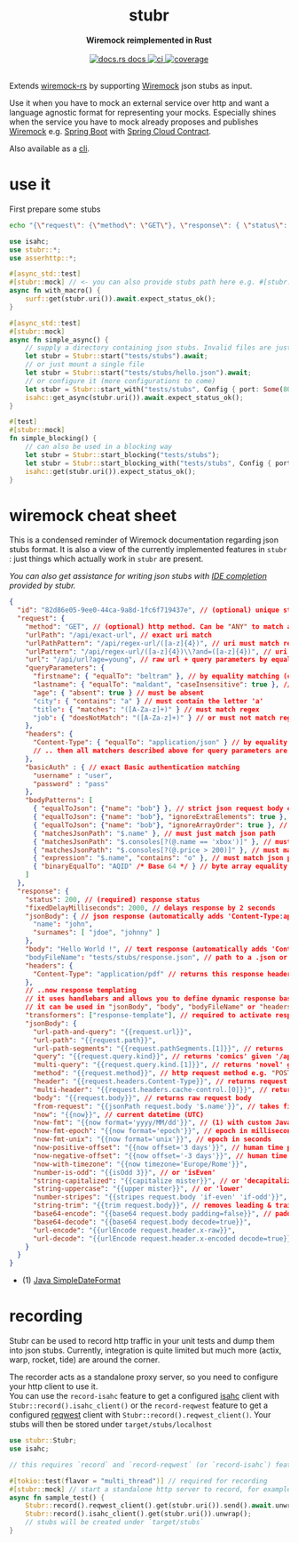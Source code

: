 <h1 align="center">stubr</h1>
<div align="center">
 <strong>
   Wiremock reimplemented in Rust
 </strong>
</div>
<br />
<div align="center">
  <a href="https://docs.rs/stubr">
    <img src="https://img.shields.io/badge/docs-latest-blue.svg?style=flat-square"
      alt="docs.rs docs" />
  </a>
  <a href="https://github.com/beltram/stubr/actions">
    <img src="https://github.com/beltram/stubr/workflows/ci/badge.svg?style=flat-square"
      alt="ci" />
  </a>
  <a href="https://coveralls.io/github/beltram/stubr?branch=main">
    <img src="https://coveralls.io/repos/github/beltram/stubr/badge.svg?branch=main" alt="coverage" />
  </a>
</div>
<br/>

Extends [wiremock-rs](https://crates.io/crates/wiremock) by supporting
[Wiremock](https://github.com/tomakehurst/wiremock) json stubs as input.

Use it when you have to mock an external service over http and want a language agnostic format for representing your
mocks. Especially shines when the service you have to mock already proposes and
publishes [Wiremock](https://github.com/tomakehurst/wiremock)
e.g. [Spring Boot](https://spring.io/projects/spring-boot)
with [Spring Cloud Contract](https://spring.io/projects/spring-cloud-contract).

Also available as a [cli](https://crates.io/crates/stubr-cli).

# use it

First prepare some stubs

```bash
echo "{\"request\": {\"method\": \"GET\"}, \"response\": { \"status\": 200 }}" > tests/stubs/hello.json
```

```rust
use isahc;
use stubr::*;
use asserhttp::*;

#[async_std::test]
#[stubr::mock] // <- you can also provide stubs path here e.g. #[stubr::mock("hello.json")]
async fn with_macro() {
    surf::get(stubr.uri()).await.expect_status_ok();
}

#[async_std::test]
#[stubr::mock]
async fn simple_async() {
    // supply a directory containing json stubs. Invalid files are just ignored
    let stubr = Stubr::start("tests/stubs").await;
    // or just mount a single file
    let stubr = Stubr::start("tests/stubs/hello.json").await;
    // or configure it (more configurations to come)
    let stubr = Stubr::start_with("tests/stubs", Config { port: Some(8080), ..Default::default () }).await;
    isahc::get_async(stubr.uri()).await.expect_status_ok();
}

#[test]
#[stubr::mock]
fn simple_blocking() {
    // can also be used in a blocking way
    let stubr = Stubr::start_blocking("tests/stubs");
    let stubr = Stubr::start_blocking_with("tests/stubs", Config { port: Some(8080), ..Default::default () });
    isahc::get(stubr.uri()).expect_status_ok();
}
```

# wiremock cheat sheet

This is a condensed reminder of Wiremock documentation regarding json stubs format. It is also a view of the currently
implemented features in `stubr` : just things which actually work in `stubr` are present.

*You can also get assistance for writing json stubs
with [IDE completion](https://github.com/beltram/stubr#ide-completion) provided by stubr.*

```json
{
  "id": "82d86e05-9ee0-44ca-9a8d-1fc6f719437e", // (optional) unique stub identifier. Returned in 'Matched-Stub-Id' header
  "request": {
    "method": "GET", // (optional) http method. Can be "ANY" to match any method. Defaults to "ANY"
    "urlPath": "/api/exact-url", // exact uri match
    "urlPathPattern": "/api/regex-url/([a-z]{4})", // uri must match regex
    "urlPattern": "/api/regex-url/([a-z]{4})\\?and=([a-z]{4})", // uri & query must match regex
    "url": "/api/url?age=young", // raw url + query parameters by equality matching
    "queryParameters": {
      "firstname": { "equalTo": "beltram" }, // by equality matching (can also be an int, or a boolean)
      "lastname": { "equalTo": "maldant", "caseInsensitive": true }, // case insensitve equality
      "age": { "absent": true } // must be absent
      "city": { "contains": "a" } // must contain the letter 'a'
      "title": { "matches": "([A-Za-z]+)" } // must match regex
      "job": { "doesNotMatch": "([A-Za-z]+)" } // or must not match regex
    },
    "headers": {
      "Content-Type": { "equalTo": "application/json" } // by equality matching
      // .. then all matchers described above for query parameters are also applicable here
    },
    "basicAuth" : { // exact Basic authentication matching
      "username" : "user",
      "password" : "pass"
    },
    "bodyPatterns": [
      { "equalToJson": {"name": "bob"} }, // strict json request body equality
      { "equalToJson": {"name": "bob"}, "ignoreExtraElements": true }, // ignore extra json fields supplied in request body. Default to false.
      { "equalToJson": {"name": "bob"}, "ignoreArrayOrder": true }, // ignore array items order. Default to false.
      { "matchesJsonPath": "$.name" }, // must just match json path
      { "matchesJsonPath": "$.consoles[?(@.name == 'xbox')]" }, // must match json path + equality
      { "matchesJsonPath": "$.consoles[?(@.price > 200)]" }, // must match json path + bound
      { "expression": "$.name", "contains": "o" }, // must match json path + contain the letter 'o'
      { "binaryEqualTo": "AQID" /* Base 64 */ } // byte array equality
    ]
  },
  "response": {
    "status": 200, // (required) response status
    "fixedDelayMilliseconds": 2000, // delays response by 2 seconds
    "jsonBody": { // json response (automatically adds 'Content-Type:application/json' header)
      "name": "john",
      "surnames": [ "jdoe", "johnny" ]
    },
    "body": "Hello World !", // text response (automatically adds 'Content-Type:text/plain' header)
    "bodyFileName": "tests/stubs/response.json", // path to a .json or .txt file containing the response
    "headers": {
      "Content-Type": "application/pdf" // returns this response header
    },
    // ..now response templating
    // it uses handlebars and allows you to define dynamic response based upon the content of the request
    // it can be used in "jsonBody", "body", "bodyFileName" or "headers"
    "transformers": ["response-template"], // required to activate response templating
    "jsonBody": {
      "url-path-and-query": "{{request.url}}",
      "url-path": "{{request.path}}",
      "url-path-segments": "{{request.pathSegments.[1]}}", // returns 'two' given '/one/two/three' path
      "query": "{{request.query.kind}}", // returns 'comics' given '/api/books?kind=comics'
      "multi-query": "{{request.query.kind.[1]}}", // returns 'novel' given '/api/books?kind=comics&kind=novel'
      "method": "{{request.method}}", // http request method e.g. "POST"
      "header": "{{request.headers.Content-Type}}", // returns request header with given key
      "multi-header": "{{request.headers.cache-control.[0]}}", // returns first value of "cache-control" values
      "body": "{{request.body}}", // returns raw request body
      "from-request": "{{jsonPath request.body '$.name'}}", // takes field 'name' from json request body
      "now": "{{now}}", // current datetime (UTC)
      "now-fmt": "{{now format='yyyy/MM/dd'}}", // (1) with custom Java SimpleDateFormat
      "now-fmt-epoch": "{{now format='epoch'}}", // epoch in milliseconds
      "now-fmt-unix": "{{now format='unix'}}", // epoch in seconds
      "now-positive-offset": "{{now offset='3 days'}}", // human time positive offset
      "now-negative-offset": "{{now offset='-3 days'}}", // human time negative offset
      "now-with-timezone": "{{now timezone='Europe/Rome'}}",
      "number-is-odd": "{{isOdd 3}}", // or 'isEven'
      "string-capitalized": "{{capitalize mister}}", // or 'decapitalize'
      "string-uppercase": "{{upper mister}}", // or 'lower'
      "number-stripes": "{{stripes request.body 'if-even' 'if-odd'}}",
      "string-trim": "{{trim request.body}}", // removes leading & trailing whitespaces
      "base64-encode": "{{base64 request.body padding=false}}", // padding is optional and defaults to true
      "base64-decode": "{{base64 request.body decode=true}}",
      "url-encode": "{{urlEncode request.header.x-raw}}",
      "url-decode": "{{urlEncode request.header.x-encoded decode=true}}"
    }
  }
}
```

* (1) [Java SimpleDateFormat](https://docs.oracle.com/javase/7/docs/api/java/text/SimpleDateFormat.html)

# recording

Stubr can be used to record http traffic in your unit tests and dump them into json stubs.
Currently, integration is quite limited but much more (actix, warp, rocket, tide) are around the corner.  

The recorder acts as a standalone proxy server, so you need to configure your http client to use it.  
You can use the `record-isahc` feature to get a configured [isahc](https://github.com/sagebind/isahc) client with
`Stubr::record().isahc_client()` or the `record-reqwest` feature to get a configured 
[reqwest](https://github.com/seanmonstar/reqwest) client with `Stubr::record().reqwest_client()`.
Your stubs will then be stored under `target/stubs/localhost`

```rust
use stubr::Stubr;
use isahc;

// this requires `record` and `record-reqwest` (or `record-isahc`) features which are not default.

#[tokio::test(flavor = "multi_thread")] // required for recording
#[stubr::mock] // start a standalone http server to record, for example stubr itself
async fn sample_test() {
    Stubr::record().reqwest_client().get(stubr.uri()).send().await.unwrap();
    Stubr::record().isahc_client().get(stubr.uri()).unwrap();
    // stubs will be created under `target/stubs`
}
```